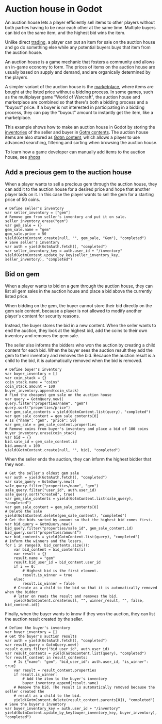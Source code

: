 # Auction house in Godot

An auction house lets a player efficiently sell items to other players without both parties having to be near each other at the same time. Multiple buyers can bid on the same item, and the highest bid wins the item.

Unlike direct [trading](./trading.md), a player can put an item for sale on the auction house and go do something else while any potential buyers buys that item from the auction house.

An auction house is a game mechanic that fosters a community and allows an in-game economy to form. The prices of items on the auction house are usually based on supply and demand, and are organically determined by the players.

A simpler variant of the auction house is the [marketplace](./auction-house.md), where items are bought at the listed price without a bidding process. In some games, such as the multiplayer game "World of Warcraft", the auction house and marketplace are combined so that there's both a bidding process and a "buyout" price. If a buyer is not interested in participating in a bidding process, they can pay the "buyout" amount to instantly get the item, like a marketplace.

This example shows how to make an auction house in Godot by storing the [inventories](./inventory.md) of the seller and buyer in [Gotm contents](/src/docs/content.md). The auction house items are also stored as [Gotm content](/src/docs/content.md), which allows a player to use advanced searching, filtering and sorting when browsing the auction house.

To learn how a game developer can manually add items to the auction house, see [shops](./shop.md)

## Add a precious gem to the auction house

When a player wants to sell a precious gem through the auction house, they can add it to the auction house for a desired price and hope that another player bids on it. In this case the player wants to sell the gem for a starting price of 50 coins.

```gdscript
# Define seller's inventory
var seller_inventory = ["gem"]
# Remove gem from seller's inventory and put it on sale.
seller_inventory.erase("gem")
var gem_sale = {}
gem_sale.name = "gem"
gem_sale.price = 50
yield(GotmContent.create(null, "", gem_sale, "Gem"), "completed")
# Save seller's inventory
var auth = yield(GotmAuth.fetch(), "completed")
var seller_inventory_key = auth.user_id + "/inventory"
yield(GotmContent.update_by_key(seller_inventory_key, seller_inventory), "completed")
```

## Bid on gem

When a player wants to bid on a gem through the auction house, they can list all gem sales in the auction house and place a bid above the currently listed price.

When bidding on the gem, the buyer cannot store their bid directly on the gem sale content, because a player is not allowed to modify another player's content for security reasons.

Instead, the buyer stores the bid in a new content. When the seller wants to end the auction, they look at the highest bid, add the coins to their own inventory and removes the gem sale.

The seller also informs the bidders who won the auction by creating a child content for each bid. When the buyer sees the auction result they add the gem to their inventory and removes the bid. Because the auction result is a child to the bid, it is automatically removed when the bid is removed.

```gdscript
# Define buyer's inventory
var buyer_inventory = []
var coin_stack = {}
coin_stack.name = "coins"
coin_stack.amount = 100
buyer_inventory.append(coin_stack)
# Find the cheapest gem sale on the auction house
var query = GotmQuery.new()
query.filter("properties/name", "gem")
query.sort("properties/price")
var gem_sale_contents = yield(GotmContent.list(query), "completed")
var gem_sale_content = gem_sale_contents[0]
# Is {"name": "gem", "price": 50}
var gem_sale = gem_sale_content.properties
# Remove coins from buyer's inventory and place a bid of 100 coins
buyer_inventory.erase(coin_stack)
var bid = {}
bid.sale_id = gem_sale_content.id
bid.amount = 100
yield(GotmContent.create(null, "", bid), "completed")
```

When the seller ends the auction, they can inform the highest bidder that they won.

```gdscript
# Get the seller's oldest gem sale
var auth = yield(GotmAuth.fetch(), "completed")
var sale_query = GotmQuery.new()
sale_query.filter("properties/name", "gem")
sale_query.filter("user_id", auth.user_id)
sale_query.sort("created", true)
var gem_sale_contents = yield(GotmContent.list(sale_query), "completed")
var gem_sale_content = gem_sale_contents[0]
# Delete the sale
yield(GotmContent.delete(gem_sale_content), "completed")
# Get the bids sorted by amount so that the highest bid comes first.
var bid_query = GotmQuery.new()
bid_query.filter("properties/sale_id", gem_sale_content.id)
bid_query.sort("properties/amount")
var bid_contents = yield(GotmContent.list(query), "completed")
# Inform the winners and the losers.
for i in range(0, bid_contents.size()):
    var bid_content = bid_contents[i]
    var result = {}
    result.name = "gem"
    result.bid_user_id = bid_content.user_id
    if i == 0:
        # Highest bid is the first element.
        result.is_winner = true
    else:
        result.is_winner = false
    # Create as a child to the bid so that it is automatically removed when the bidder
    # later on reads the result and removes the bid.
    yield(GotmContent.create(null, "", winner_result, "", false, bid_content.id))
```

Finally, when the buyer wants to know if they won the auction, they can list the auction result created by the seller.

```gdscript
# Define the buyer's inventory
var buyer_inventory = []
# Get the buyer's auction results
var auth = yield(GotmAuth.fetch(), "completed")
var result_query = GotmQuery.new()
result_query.filter("bid_user_id", auth.user_id)
var result_contents = yield(GotmContent.list(query), "completed")
for result_content in result_contents:
    # Is {"name": "gem", "bid_user_id": auth.user_id, "is_winner": true}
    var result = result_content.properties
    if result.is_winner:
        # Add the item to the buyer's inventory
        buyer_inventory.append(result.name)
    # Remove the bid. The result is automatically removed because the seller created the
    # result as a child to the bid.
    yield(GotmContent.delete(result_content.parents[0]), "completed")
# Save the buyer's inventory
var buyer_inventory_key = auth.user_id + "/inventory"
yield(GotmContent.update_by_key(buyer_inventory_key, buyer_inventory), "completed")
```

<include medium="auction house">

[](/src/docs/content/utility/marketplace-auction-house-common.md)

</include>
